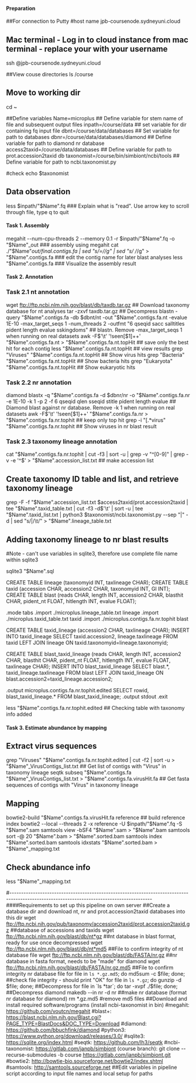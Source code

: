 #### Preparation
##For connection to Putty 
#host name 
jpb-coursenode.sydneyuni.cloud

## Mac terminal - Log in to cloud instance from mac terminal - ****replace your <username> with your username****
ssh <username>@jpb-coursenode.sydneyuni.cloud 

##View couse directories
ls /course
## Move to working dir
cd ~

##Define variables
Name=microplus ## Define variable for stem name of file and subsequent output files
inpath=/course/data ## set variable for dir containing fq input file
dbnt=/course/data/databases ## Set variable for path to databases
dbnr=/course/data/databases/diamond ## Define variable for path to diamond nr database 
access2taxid=/course/data/databases ## Define variable for path to prot.accession2taxid db
taxonomist=/course/bin/simbiont/ncbi/tools ## Define variable for path to ncbi.taxonomist.py

#check
echo $taxonomist

## Data observation
less $inpath/"$Name".fq ### Explain what is "read". Use arrow key to scroll through file, type q to quit

#### Task 1. Assembly
megahit --num-cpu-threads 2 --memory 0.1 -r $inpath/"$Name".fq -o "$Name"_out ### assembly using megahit
cat ./"$Name"_out/final.contigs.fa | sed "s/=//g" | sed "s/ /_/g" > "$Name".contigs.fa ### edit the contig name for later blast analyses
less "$Name".contigs.fa ### Visualize the assembly result

#### Task 2. Annotation
### Task 2.1 nt annotation
wget ftp://ftp.ncbi.nlm.nih.gov/blast/db/taxdb.tar.gz ## Download taxonomy database for nt analyses
tar -zxvf taxdb.tar.gz ## Decompress
blastn -query "$Name".contigs.fa -db $dbnt/nt -out "$Name".contigs.fa.nt -evalue 1E-10 -max_target_seqs 1 -num_threads 2 -outfmt "6 qseqid sacc salltitles pident length evalue sskingdoms" ## blastn. Remove -max_target_seqs 1 when running on real datasets
awk -F$'\t' '!seen[$1]++' "$Name".contigs.fa.nt > "$Name".contigs.fa.nt.topHit ## save only the best hit for each contig
less "$Name".contigs.fa.nt.topHit ## view results
grep "Viruses" "$Name".contigs.fa.nt.topHit ## Show virus hits
grep "Bacteria" "$Name".contigs.fa.nt.topHit ## Show bacteria hits
grep "Eukaryota" "$Name".contigs.fa.nt.topHit ## Show eukaryotic hits

### Task 2.2 nr annotation
diamond blastx -q "$Name".contigs.fa -d $dbnr/nr -o "$Name".contigs.fa.nr -e 1E-10 -k 1 -p 2 -f 6 qseqid qlen sseqid stitle pident length evalue ## Diamond blast against nr database. Remove -k 1 when running on real datasets
awk -F$'\t' '!seen[$1]++' "$Name".contigs.fa.nr > "$Name".contigs.fa.nr.tophit ## keep only top hit 
grep -i "\[.*virus" "$Name".contigs.fa.nr.tophit ## Show viruses in nr blast result

### Task 2.3 taxonomy lineage annotation
cat "$Name".contigs.fa.nr.tophit | cut -f3 | sort -u | grep -v "^[0-9]" | grep -v -e '^$' > "$Name".accession_list.txt  ## make accession list
## Create taxonomy ID table and list, and retrieve taxonomy lineage
grep -F -f "$Name".accession_list.txt $access2taxid/prot.accession2taxid | tee "$Name".taxid_table.txt  | cut -f3 -d$'\t' | sort -u | tee "$Name".taxid_list.txt | python3 $taxonomist/ncbi.taxonomist.py --sep "|" -d | sed "s/|/\t/" > "$Name".lineage_table.txt

## Adding taxonomy lineage to nr blast results
#Note - can't use variables in sqlite3, therefore use complete file name within sqlite3

sqlite3 "$Name".sql 

CREATE TABLE lineage (taxonomyid INT, taxlineage CHAR); 
CREATE TABLE taxid (accession CHAR, accession2 CHAR, taxonomyid INT, GI INT);
CREATE TABLE blast (reads CHAR, length INT, accession2 CHAR, blasthit CHAR, pident_nt FLOAT, hitlength INT, evalue FLOAT);

.mode tabs
.import ./microplus.lineage_table.txt lineage
.import ./microplus.taxid_table.txt taxid
.import ./microplus.contigs.fa.nr.tophit blast

CREATE TABLE taxid_lineage (accession2 CHAR, taxlineage CHAR); 
INSERT INTO taxid_lineage SELECT taxid.accession2, lineage.taxlineage FROM taxid LEFT JOIN lineage ON taxid.taxonomyid=lineage.taxonomyid;

CREATE TABLE blast_taxid_lineage (reads CHAR, length INT, accession2 CHAR, blasthit CHAR, pident_nt FLOAT, hitlength INT, evalue FLOAT, taxlineage CHAR); 
INSERT INTO blast_taxid_lineage SELECT blast.*, taxid_lineage.taxlineage FROM blast LEFT JOIN taxid_lineage ON blast.accession2=taxid_lineage.accession2;

.output microplus.contigs.fa.nr.tophit.edited
SELECT rowid, blast_taxid_lineage.* FROM blast_taxid_lineage;
.output stdout
.exit

less "$Name".contigs.fa.nr.tophit.edited ## Checking table with taxonomy info added

#### Task 3. Estimate abundance by mapping
## Extract virus sequences
grep "Viruses" "$Name".contigs.fa.nr.tophit.edited | cut -f2 | sort -u > "$Name"_VirusContigs_list.txt ## Get list of contigs with "Virus" in taxonomy lineage
seqtk subseq "$Name".contigs.fa "$Name"_VirusContigs_list.txt > "$Name".contigs.fa.virusHit.fa ## Get fasta sequences of contigs with "Virus" in taxonomy lineage

## Mapping
bowtie2-build "$Name".contigs.fa.virusHit.fa reference ## build reference index
bowtie2 --local --threads 2 -x reference -U $inpath/"$Name".fq -S "$Name".sam 
samtools view -bSF4 "$Name".sam > "$Name".bam 
samtools sort -@ 20 "$Name".bam > "$Name".sorted.bam 
samtools index "$Name".sorted.bam 
samtools idxstats "$Name".sorted.bam > "$Name"_mapping.txt 

## Check abundance info
less "$Name"_mapping.txt

#------------------------------------------------------------------------------------------------------------------------------------------
####Requirements to set up this pipeline on own server
##Create a database dir and download nt, nr and prot.accession2taxid databases into this dir
wget ftp://ftp.ncbi.nih.gov/pub/taxonomy/accession2taxid/prot.accession2taxid.gz ##database of accessions and taxids
wget ftp://ftp.ncbi.nlm.nih.gov/blast/db/nt*gz ##nt database in blast format, ready for use once decompressed
wget ftp://ftp.ncbi.nlm.nih.gov/blast/db/nt*md5 ##File to confirm integrity of nt database file
wget ftp://ftp.ncbi.nlm.nih.gov/blast/db/FASTA/nr.gz ##nr database in fasta format, needs to be "made" for diamond
wget ftp://ftp.ncbi.nlm.nih.gov/blast/db/FASTA/nr.gz.md5 ##File to confirm integrity nr database file
for file in `ls *.gz.md5`; do md5sum -c $file; done;	##check file integrity - should print "OK"
for file in `ls *.gz`; do gunzip -d $file; done;      ##Decompress
for file in `ls *tar`; do tar -xvpf ./$file; done;	##Decompress
diamond makedb --in nr -d nr  ##make nr database (format nr database for diamond)
rm *.gz.md5 #remove md5 files
##Download and install required software/programs (install ncbi-taxonomist in bin)
	#megahit: https://github.com/voutcn/megahit
	#blast+: https://blast.ncbi.nlm.nih.gov/Blast.cgi?PAGE_TYPE=BlastDocs&DOC_TYPE=Download
	#diamond: https://github.com/bbuchfink/diamond
	#python3: https://www.python.org/download/releases/3.0/
	#sqlite3: https://sqlite.org/index.html
	#seqtk: https://github.com/lh3/seqtk
	#ncbi-taxonomist: https://gitlab.com/janpb/simbiont (course branch):
	git clone --recurse-submodules -b course https://gitlab.com/janpb/simbiont.git
	#bowtie2: http://bowtie-bio.sourceforge.net/bowtie2/index.shtml
	#samtools: http://samtools.sourceforge.net
##Edit variables in pipeline script according to input file names and local setup for paths
